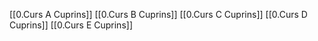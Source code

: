 [[0.Curs A Cuprins]]
[[0.Curs B Cuprins]]
[[0.Curs C Cuprins]]
[[0.Curs D Cuprins]]
[[0.Curs E Cuprins]]
